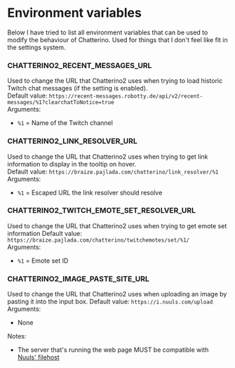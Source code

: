# Environment variables
Below I have tried to list all environment variables that can be used to modify the behaviour of Chatterino. Used for things that I don't feel like fit in the settings system.

### CHATTERINO2_RECENT_MESSAGES_URL
Used to change the URL that Chatterino2 uses when trying to load historic Twitch chat messages (if the setting is enabled).  
Default value: `https://recent-messages.robotty.de/api/v2/recent-messages/%1?clearchatToNotice=true`  
Arguments:  
 - `%1` = Name of the Twitch channel

### CHATTERINO2_LINK_RESOLVER_URL
Used to change the URL that Chatterino2 uses when trying to get link information to display in the tooltip on hover.  
Default value: `https://braize.pajlada.com/chatterino/link_resolver/%1`  
Arguments:  
 - `%1` = Escaped URL the link resolver should resolve

### CHATTERINO2_TWITCH_EMOTE_SET_RESOLVER_URL
Used to change the URL that Chatterino2 uses when trying to get emote set information
Default value: `https://braize.pajlada.com/chatterino/twitchemotes/set/%1/`  
Arguments:  
 - `%1` = Emote set ID

### CHATTERINO2_IMAGE_PASTE_SITE_URL
Used to change the URL that Chatterino2 uses when uploading an image by pasting it into the input box.
Default value: `https://i.nuuls.com/upload`
Arguments:
 - None

Notes:
 - The server that's running the web page MUST be compatible with [Nuuls' filehost](https://github.com/nuuls/filehost)
